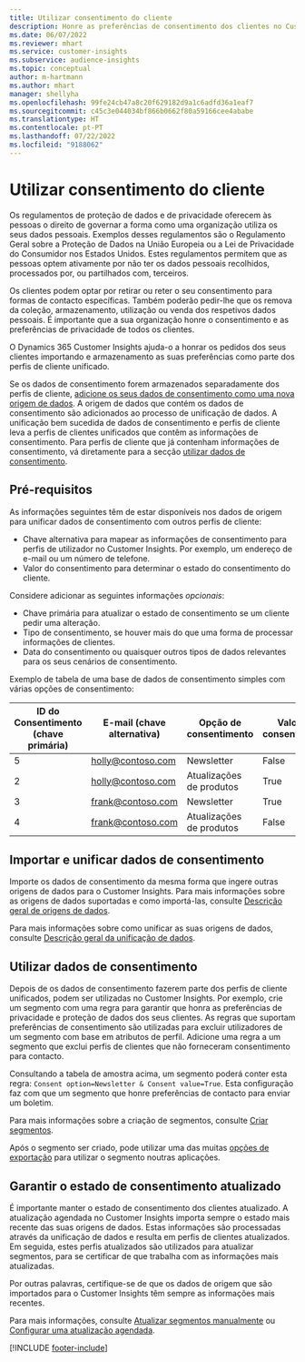 ```yaml
---
title: Utilizar consentimento do cliente
description: Honre as preferências de consentimento dos clientes no Customer Insights importando dados de consentimento.
ms.date: 06/07/2022
ms.reviewer: mhart
ms.service: customer-insights
ms.subservice: audience-insights
ms.topic: conceptual
author: m-hartmann
ms.author: mhart
manager: shellyha
ms.openlocfilehash: 99fe24cb47a8c20f629182d9a1c6adfd36a1eaf7
ms.sourcegitcommit: c45c3e044034bf866b0662f80a59166cee4ababe
ms.translationtype: HT
ms.contentlocale: pt-PT
ms.lasthandoff: 07/22/2022
ms.locfileid: "9188062"
---
```

# <a name="use-customer-consent"></a>Utilizar consentimento do cliente

Os regulamentos de proteção de dados e de privacidade oferecem às pessoas o direito de governar a forma como uma organização utiliza os seus dados pessoais. Exemplos desses regulamentos são o Regulamento Geral sobre a Proteção de Dados na União Europeia ou a Lei de Privacidade do Consumidor nos Estados Unidos. Estes regulamentos permitem que as pessoas optem ativamente por não ter os dados pessoais recolhidos, processados por, ou partilhados com, terceiros.  

Os clientes podem optar por retirar ou reter o seu consentimento para formas de contacto específicas. Também poderão pedir-lhe que os remova da coleção, armazenamento, utilização ou venda dos respetivos dados pessoais. É importante que a sua organização honre o consentimento e as preferências de privacidade de todos os clientes.  

O Dynamics 365 Customer Insights ajuda-o a honrar os pedidos dos seus clientes importando e armazenamento as suas preferências como parte dos perfis de cliente unificado.

Se os dados de consentimento forem armazenados separadamente dos perfis de cliente, [adicione os seus dados de consentimento como uma nova origem de dados](#import-and-unify-consent-data). A origem de dados que contém os dados de consentimento são adicionados ao processo de unificação de dados. A unificação bem sucedida de dados de consentimento e perfis de cliente leva a perfis de clientes unificados que contêm as informações de consentimento. Para perfis de cliente que já contenham informações de consentimento, vá diretamente para a secção [utilizar dados de consentimento](#use-consent-data).

## <a name="prerequisites"></a>Pré-requisitos

As informações seguintes têm de estar disponíveis nos dados de origem para unificar dados de consentimento com outros perfis de cliente:

- Chave alternativa para mapear as informações de consentimento para perfis de utilizador no Customer Insights. Por exemplo, um endereço de e-mail ou um número de telefone.
- Valor do consentimento para determinar o estado do consentimento do cliente.

Considere adicionar as seguintes informações *opcionais*:

- Chave primária para atualizar o estado de consentimento se um cliente pedir uma alteração.
- Tipo de consentimento, se houver mais do que uma forma de processar informações de clientes.
- Data do consentimento ou quaisquer outros tipos de dados relevantes para os seus cenários de consentimento.

Exemplo de tabela de uma base de dados de consentimento simples com várias opções de consentimento:

|ID do Consentimento (chave primária)   |E-mail (chave alternativa)  |Opção de consentimento  |Valor do consentimento  |
|---------|---------|---------|---------|
|5    |  holly@contoso.com       |  Newsletter       |  False       |
|2    |  holly@contoso.com       |  Atualizações de produtos       |  True       |
|3    |  frank@contoso.com       |  Newsletter       | True        |
|4    |  frank@contoso.com       |  Atualizações de produtos       |  False       |

## <a name="import-and-unify-consent-data"></a>Importar e unificar dados de consentimento

Importe os dados de consentimento da mesma forma que ingere outras origens de dados para o Customer Insights. Para mais informações sobre as origens de dados suportadas e como importá-las, consulte [Descrição geral de origens de dados](data-sources.md).

Para mais informações sobre como unificar as suas origens de dados, consulte [Descrição geral da unificação de dados](data-unification.md).

## <a name="use-consent-data"></a>Utilizar dados de consentimento

Depois de os dados de consentimento fazerem parte dos perfis de cliente unificados, podem ser utilizadas no Customer Insights. Por exemplo, crie um segmento com uma regra para garantir que honra as preferências de privacidade e proteção de dados dos seus clientes. As regras que suportam preferências de consentimento são utilizadas para excluir utilizadores de um segmento com base em atributos de perfil. Adicione uma regra a um segmento que exclui perfis de clientes que não forneceram consentimento para contacto.

Consultando a tabela de amostra acima, um segmento poderá conter esta regra: `Consent option=Newsletter & Consent value=True`. Esta configuração faz com que um segmento que honre preferências de contacto para enviar um boletim.

Para mais informações sobre a criação de segmentos, consulte [Criar segmentos](segment-builder.md).

Após o segmento ser criado, pode utilizar uma das muitas [opções de exportação](export-destinations.md) para utilizar o segmento noutras aplicações.

## <a name="ensure-updated-consent-status"></a>Garantir o estado de consentimento atualizado

É importante manter o estado de consentimento dos clientes atualizado. A atualização agendada no Customer Insights importa sempre o estado mais recente das suas origens de dados. Estas informações são processadas através da unificação de dados e resulta em perfis de clientes atualizados. Em seguida, estes perfis atualizados são utilizados para atualizar segmentos, para se certificar de que trabalha com as informações mais atualizadas.

Por outras palavras, certifique-se de que os dados de origem que são importados para o Customer Insights têm sempre as informações mais recentes.

Para mais informações, consulte [Atualizar segmentos manualmente](segments.md#refresh-segments) ou [Configurar uma atualização agendada](system.md#schedule-tab).

[!INCLUDE [footer-include](includes/footer-banner.md)]
